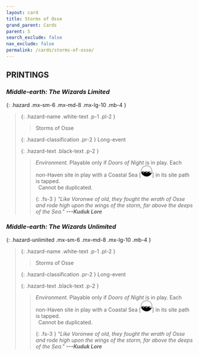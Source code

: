 ```yaml
---
layout: card
title: Storms of Osse
grand_parent: Cards
parent: S
search_exclude: false
nav_exclude: false
permalink: /cards/storms-of-osse/
---
```


## PRINTINGS


### _Middle-earth: The Wizards Limited_

{: .hazard .mx-sm-6 .mx-md-8 .mx-lg-10 .mb-4 }
> {: .hazard-name .white-text .p-1 .pl-2 }
> > <div class="hazard-mp"></div>
> > <div class="card-name">Storms of Osse</div>
>
> {: .hazard-classification .pr-2 }
> Long-event
>
> {: .hazard-text .black-text .p-2 }
> > _Environment._ Playable only if _Doors of Night_ is in play. Each non-Haven site in play with a Coastal Sea <nobr>[<img src="/assets/images/coastalsea.svg">]</nobr> in its site path is tapped. <br>&ensp;Cannot be duplicated. 
> > 
> > {: .fs-3 } 
> > _“Like Voronwe of old, they fought the wrath of Osse and rode high upon the wings of the storm, far above the deeps of the Sea."_ ***---&#65279;Kuduk&nbsp;Lore*** 
>

### _Middle-earth: The Wizards Unlimited_

{: .hazard-unlimited .mx-sm-6 .mx-md-8 .mx-lg-10 .mb-4 }
> {: .hazard-name .white-text .p-1 .pl-2 }
> > <div class="hazard-mp"></div>
> > <div class="card-name">Storms of Osse</div>
>
> {: .hazard-classification .pr-2 }
> Long-event
>
> {: .hazard-text .black-text .p-2 }
> > _Environment._ Playable only if _Doors of Night_ is in play. Each non-Haven site in play with a Coastal Sea <nobr>[<img src="/assets/images/coastalsea.svg">]</nobr> in its site path is tapped. <br>&ensp;Cannot be duplicated. 
> > 
> > {: .fs-3 } 
> > _“Like Voronwe of old, they fought the wrath of Osse and rode high upon the wings of the storm, far above the deeps of the Sea."_ ***---&#65279;Kuduk&nbsp;Lore*** 
>
